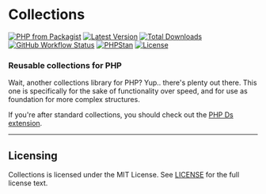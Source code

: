 # Collections

[![PHP from Packagist](https://img.shields.io/packagist/php-v/decodelabs/collections?style=flat)](https://packagist.org/packages/decodelabs/collections)
[![Latest Version](https://img.shields.io/packagist/v/decodelabs/collections.svg?style=flat)](https://packagist.org/packages/decodelabs/collections)
[![Total Downloads](https://img.shields.io/packagist/dt/decodelabs/collections.svg?style=flat)](https://packagist.org/packages/decodelabs/collections)
[![GitHub Workflow Status](https://img.shields.io/github/actions/workflow/status/decodelabs/collections/integrate.yml?branch=develop)](https://github.com/decodelabs/collections/actions/workflows/integrate.yml)
[![PHPStan](https://img.shields.io/badge/PHPStan-enabled-44CC11.svg?longCache=true&style=flat)](https://github.com/phpstan/phpstan)
[![License](https://img.shields.io/packagist/l/decodelabs/collections?style=flat)](https://packagist.org/packages/decodelabs/collections)

### Reusable collections for PHP

Wait, another collections library for PHP?
Yup.. there's plenty out there. This one is specifically for the sake of functionality over speed, and for use as foundation for more complex structures.

If you're after standard collections, you should check out the [PHP Ds extension](https://www.php.net/manual/en/book.ds.php).

---


## Licensing
Collections is licensed under the MIT License. See [LICENSE](./LICENSE) for the full license text.
